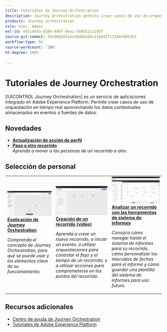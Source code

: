 ```yaml
---
title: Tutoriales de Journey Orchestration
description: Journey Orchestration permite crear casos de uso de orquestación en tiempo real aprovechando los datos contextuales almacenados en eventos o fuentes de datos.
products: Journey orchestration
role: User, Admin
exl-id: e82cde5a-d100-49d7-bea1-5b6d11c1193f
source-git-commit: 19c80da551ace9a92ad4c21e8427c23abfd05163
workflow-type: ht
source-wordcount: '206'
ht-degree: 100%

---
```


# Tutoriales de Journey Orchestration

[!UICONTROL Journey Orchestration] es un servicio de aplicaciones integrado en Adobe Experience Platform. Permite crear casos de uso de orquestación en tiempo real aprovechando los datos contextuales almacenados en eventos o fuentes de datos.

## Novedades

* **[Actualización de acción de perfil](/help/building-a-journey/update-profile-action.md)**
* **[Paso a otro recorrido](/help/building-a-journey/jumping-to-another-journey.md)**
   <br>
   *Aprenda a mover a las personas de un recorrido a otro.*

## Selección de personal

<table>
<tr>
  <td>
    <a href="./understanding-journey-orchestration.md">
      <img alt="Explicación de Journey Orchestration" src="./assets/journey-orchestration-example.png"/>
    </a>
    <div>
      <a href="./understanding-journey-orchestration.md">
    <strong>Explicación de Journey Orchestration</strong>
    </a>
    </div>
    <p>
    <em>Comprenda el concepto de Journey Orchestration, para qué se puede usar y los elementos clave de su funcionamiento.</em>
    <p>
  </td>
  <td>
    <a href="./building-a-journey/creating-a-journey.md">
        <img alt="Creación de un recorrido (vídeo)" src="./assets/journey34.png"/>
    </a>
    <div>
      <a href="./building-a-journey/creating-a-journey.md">
    <strong>Creación de un recorrido (vídeo)</strong>
    </a>
    </div>
    <p>
    <em>Aprenda a crear un nuevo recorrido, a iniciar un evento, a utilizar orquestaciones para controlar el flujo y el tiempo de un recorrido, y a utilizar acciones para comprometerse en los puntos del recorrido.</em>
    <p>
  </td>
  <td>
   <a href="./analyze-a-journey-via-reporting-tools.md">
      <img alt="Analizar un recorrido con las herramientas de sistema de informes" src="./assets/dynamic_report_journey_8.png" />
    </a>
    <div>
      <a href="./analyze-a-journey-via-reporting-tools.md">
    <strong>Analizar un recorrido con las herramientas de sistema de informes</strong>
    </a>
    </div>
    <p>
    <em>Conozca cómo navegar hasta el sistema de informes para su recorrido, cómo personalizar los intervalos de fechas para el informe y cómo guardar una plantilla del sistema de informes para uso futuro. </em>
    <p>
  </td>
</tr>
</table>

## Recursos adicionales

* [Centro de ayuda de Journey Orchestration](https://experienceleague.adobe.com/docs/journeys/using/journey-orchestration-home.html?lang=es)
* [Tutoriales de Adobe Experience Platform](https://experienceleague.adobe.com/docs/platform-learn/tutorials/overview.html?lang=es)
